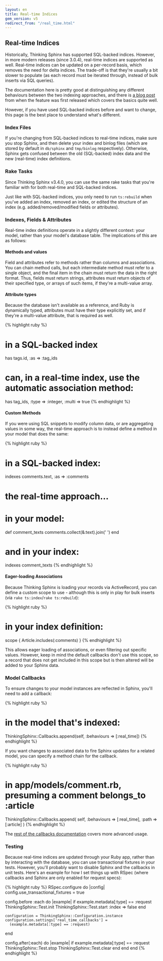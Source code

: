 ```yaml
---
layout: en
title: Real-time Indices
gem_version: v5
redirect_from: "/real_time.html"
---
```


## Real-time Indices

Historically, Thinking Sphinx has supported SQL-backed indices. However, in more modern releases (since 3.0.4), real-time indices are supported as well. Real-time indices can be updated on a per-record basis, which removes the need for delta indices. The trade-off is that they're usually a bit slower to populate (as each record must be iterated through, instead of bulk inserts via SQL queries).

The documentation here is pretty good at distinguishing any different behaviours between the two indexing approaches, and there is [a blog post](http://freelancing-gods.com/2013/07/22/rewriting-thinking-sphinx-introducing-realtime-indices.html) from when the feature was first released which covers the basics quite well.

However, if you have used SQL-backed indices before and want to change, this page is the best place to understand what's different.

### Index Files

If you're changing from SQL-backed indices to real-time indices, make sure you stop Sphinx, and then delete your index and binlog files (which are stored by default in `db/sphinx` and `tmp/binlog` respectively). Otherwise, Sphinx gets confused between the old (SQL-backed) index data and the new (real-time) index definitions.

### Rake Tasks

Since Thinking Sphinx v3.4.0, you can use the same rake tasks that you're familiar with for both real-time and SQL-backed indices.

Just like with SQL-backed indices, you only need to run `ts:rebuild` when you've added an index, removed an index, or edited the structure of an index (e.g. added/removed/modified fields or attributes).

### Indexes, Fields & Attributes

Real-time index definitions operate in a slightly different context: your model, rather than your model's database table. The implications of this are as follows:

#### Methods and values

Field and attributes refer to methods rather than columns and associations. You can chain method calls, but each intermediate method must refer to a single object, and the final item in the chain must return the data in the right format. Thus, fields must return strings, attributes must return objects of their specified type, or arrays of such items, if they're a multi-value array.

#### Attribute types

Because the database isn't available as a reference, and Ruby is dynamically typed, attributes must have their type explicitly set, and if they're a multi-value attribute, that is required as well.

{% highlight ruby %}
# in a SQL-backed index
has tags.id, :as => :tag_ids

# can, in a real-time index, use the automatic association method:
has tag_ids, :type => :integer, :multi => true
{% endhighlight %}

#### Custom Methods

If you were using SQL snippets to modify column data, or are aggregating values in some way, the real-time approach is to instead define a method in your model that does the same:

{% highlight ruby %}
# in a SQL-backed index:
indexes comments.text, :as => :comments

# the real-time approach…
# in your model:
def comment_texts
  comments.collect(&:text).join(' ')
end

# and in your index:
indexes comment_texts
{% endhighlight %}

#### Eager-loading Associations

Because Thinking Sphinx is loading your records via ActiveRecord, you can define a custom scope to use - although this is only in play for bulk inserts (via `rake ts:index`/`rake ts:rebuild`):

{% highlight ruby %}
# in your index definition:
scope { Article.includes(:comments) }
{% endhighlight %}

This allows eager loading of associations, or even filtering out specific values. However, keep in mind the default callbacks don't use this scope, so a record that does not get included in this scope but is then altered will be added to your Sphinx data.

### Model Callbacks

To ensure changes to your model instances are reflected in Sphinx, you'll need to add a callback:

{% highlight ruby %}
# in the model that's indexed:
ThinkingSphinx::Callbacks.append(self, :behaviours => [:real_time])
{% endhighlight %}

If you want changes to associated data to fire Sphinx updates for a related model, you can specify a method chain for the callback.

{% highlight ruby %}
# in app/models/comment.rb, presuming a comment belongs_to :article
ThinkingSphinx::Callbacks.append(
  self, :behaviours => [:real_time], :path => [:article]
)
{% endhighlight %}

The [rest of the callbacks documentation](indexing.html#callbacks) covers more advanced usage.

### Testing

Because real-time indices are updated through your Ruby app, rather than by interacting with the database, you can use transactional fixtures in your tests. However, you'll probably want to disable Sphinx and the callbacks in unit tests. Here's an example for how I set things up with RSpec (where callbacks and Sphinx are only enabled for request specs):

{% highlight ruby %}
RSpec.configure do |config|
  config.use_transactional_fixtures = true

  config.before :each do |example|
    if example.metadata[:type] == :request
      ThinkingSphinx::Test.init
      ThinkingSphinx::Test.start :index => false
    end

    configuration = ThinkingSphinx::Configuration.instance
    configuration.settings['real_time_callbacks'] =
      (example.metadata[:type] == :request)
  end

  config.after(:each) do |example|
    if example.metadata[:type] == :request
      ThinkingSphinx::Test.stop
      ThinkingSphinx::Test.clear
    end
  end
end
{% endhighlight %}
